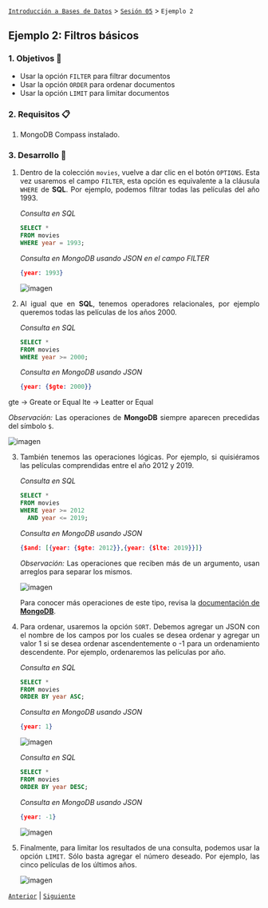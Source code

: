 [`Introducción a Bases de Datos`](../../README.md) > [`Sesión 05`](../Readme.md) > `Ejemplo 2`

## Ejemplo 2: Filtros básicos

<div style="text-align: justify;">

### 1. Objetivos :dart:

- Usar la opción `FILTER` para filtrar documentos
- Usar la opción `ORDER` para ordenar documentos
- Usar la opción `LIMIT` para limitar documentos

### 2. Requisitos :clipboard:

1. MongoDB Compass instalado.

### 3. Desarrollo :rocket:

1. Dentro de la colección `movies`, vuelve a dar clic en el botón `OPTIONS`.  Esta vez usaremos el campo `FILTER`, esta opción es equivalente a la cláusula `WHERE` de __SQL__. Por ejemplo, podemos filtrar todas las películas del año 1993.

   *Consulta en SQL*
  
   ```sql
   SELECT *
   FROM movies
   WHERE year = 1993;
   ```
  
   *Consulta en MongoDB usando JSON en el campo FILTER*
  
   ```json
   {year: 1993}
   ```

    ![imagen](imagenes/s4e31.png)

2. Al igual que en __SQL__, tenemos operadores relacionales, por ejemplo queremos todas las películas de los años 2000.

   *Consulta en SQL*
   
   ```sql
   SELECT *
   FROM movies
   WHERE year >= 2000;
   ```
   
   *Consulta en MongoDB usando JSON*
   
   ```json
   {year: {$gte: 2000}}
   ```
  
  gte -> Greate or Equal
  lte -> Leatter or Equal
  
   *Observación:* Las operaciones de __MongoDB__ siempre aparecen precedidas del símbolo `$`.
   
   ![imagen](imagenes/s4e32.png)

3. También tenemos las operaciones lógicas. Por ejemplo, si quisiéramos las películas comprendidas entre el año 2012 y 2019.

   *Consulta en SQL*
   
   ```sql
   SELECT *
   FROM movies
   WHERE year >= 2012
     AND year <= 2019;
   ```
   
   *Consulta en MongoDB usando JSON*
   
   ```json
   {$and: [{year: {$gte: 2012}},{year: {$lte: 2019}}]}
   ```
   
   *Observación:* Las operaciones que reciben más de un argumento, usan arreglos para separar los mismos.

   ![imagen](imagenes/s4e33.png)
   
   Para conocer más operaciones de este tipo, revisa la [documentación de __MongoDB__](https://docs.mongodb.com/manual/reference/operator/query/). 
   
4. Para ordenar, usaremos la opción `SORT`. Debemos agregar un JSON con el nombre de los campos por los cuales se desea ordenar y agregar un valor 1 si se desea ordenar ascendentemente o -1 para un ordenamiento descendente. Por ejemplo, ordenaremos las películas por año.

   *Consulta en SQL*

   ```sql
   SELECT *
   FROM movies
   ORDER BY year ASC;
   ```
   
   *Consulta en MongoDB usando JSON*
   
   ```json
   {year: 1}
   ```
   
   ![imagen](imagenes/s4e34.png)
   
    *Consulta en SQL*

   ```sql
   SELECT *
   FROM movies
   ORDER BY year DESC;
   ```
   
   *Consulta en MongoDB usando JSON*
   
   ```json
   {year: -1}
   ```
   
   ![imagen](imagenes/s4e35.png)
   
5. Finalmente, para limitar los resultados de una consulta, podemos usar la opción `LIMIT`. Sólo basta agregar el número deseado. Por ejemplo, las cinco películas de los últimos años.

   ![imagen](imagenes/s4e36.png)

[`Anterior`](../Readme.md) | [`Siguiente`](../Reto-02/Readme.md)

</div>
